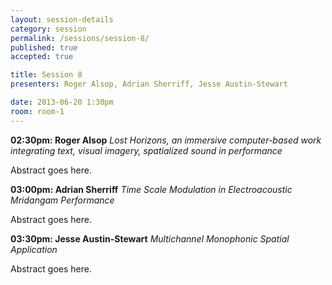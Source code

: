 ```yaml
---
layout: session-details
category: session
permalink: /sessions/session-8/
published: true
accepted: true

title: Session 8
presenters: Roger Alsop, Adrian Sherriff, Jesse Austin-Stewart

date: 2013-06-20 1:30pm
room: room-1
---
```


**02:30pm: Roger Alsop**
_Lost Horizons, an immersive computer-based work integrating text, visual imagery, spatialized sound in performance_

Abstract goes here.

**03:00pm: Adrian Sherriff**
_Time Scale Modulation in Electroacoustic Mridangam Performance_

Abstract goes here.

**03:30pm: Jesse Austin-Stewart**
_Multichannel Monophonic Spatial Application_

Abstract goes here.
